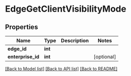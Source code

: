 # EdgeGetClientVisibilityMode

## Properties
Name | Type | Description | Notes
------------ | ------------- | ------------- | -------------
**edge_id** | **int** |  | 
**enterprise_id** | **int** |  | [optional] 

[[Back to Model list]](../README.md#documentation-for-models) [[Back to API list]](../README.md#documentation-for-api-endpoints) [[Back to README]](../README.md)


